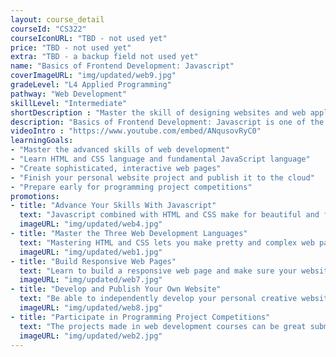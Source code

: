 ```yaml
---
layout: course_detail
courseId: "CS322"
courseIconURL: "TBD - not used yet"
price: "TBD - not used yet"
extra: "TBD - a backup field not used yet"
name: "Basics of Frontend Development: Javascript"
coverImageURL: "img/updated/web9.jpg"
gradeLevel: "L4 Applied Programming"
pathway: "Web Development"
skillLevel: "Intermediate"
shortDescription : "Master the skill of designing websites and web applications with dynamic and interactive features, publish them confidently on the cloud, and allow users around the world to experience your creativity and talent！"
description: "Basics of Frontend Development: Javascript is one of the L4 Applied Programming series courses. Building off of the Web 1 course, students will learn the Javascript programming language and learn how to add interactivity to their projects. The ultimate goal is to help students build dynamic and interactive websites and web applications that can be published on the cloud."
videoIntro : "https://www.youtube.com/embed/ANqusovRyC0"
learningGoals:
- "Master the advanced skills of web development"
- "Learn HTML and CSS language and fundamental JavaScript language"
- "Create sophisticated, interactive web pages"
- "Finish your personal website project and publish it to the cloud"
- "Prepare early for programming project competitions"
promotions:
- title: "Advance Your Skills With Javascript"
  text: "Javascript combined with HTML and CSS make for beautiful and functional websites that elevate the user experience."
  imageURL: "img/updated/web4.jpg"
- title: "Master the Three Web Development Languages"
  text: "Mastering HTML and CSS lets you make pretty and complex web pages. Adding Javascript into the mix will bolster your website into the next level of looks and functionality."
  imageURL: "img/updated/web1.jpg"
- title: "Build Responsive Web Pages"
  text: "Learn to build a responsive web page and make sure your website displays perfectly on different devices to provide the smoothest user experience possible."
  imageURL: "img/updated/web7.jpg"
- title: "Develop and Publish Your Own Website"
  text: "Be able to independently develop your personal creative website and deploy it on the cloud to be accessed by users worldwide."
  imageURL: "img/updated/web8.jpg"
- title: "Participate in Programming Project Competitions"
  text: "The projects made in web development courses can be great submissions for programming project competitions. Use all of your creativity, get involved in solving life's problems, do experiments, publish the projects, and build a foundation for college applications."
  imageURL: "img/updated/web2.jpg"
---
```

